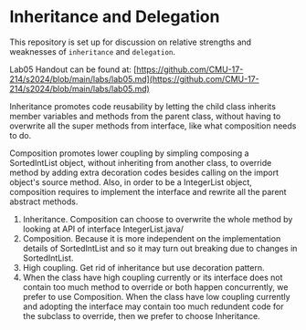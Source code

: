 # Inheritance and Delegation

This repository is set up for discussion on relative strengths and weaknesses of 
`inheritance` and `delegation`.

Lab05 Handout can be found at: [https://github.com/CMU-17-214/s2024/blob/main/labs/lab05.md](https://github.com/CMU-17-214/s2024/blob/main/labs/lab05.md)


Inheritance promotes code reusability by letting the child class inherits member variables and methods from the parent class, without having to overwrite all the super methods from interface, like what composition needs to do.

Composition promotes lower coupling by simpling composing a SortedIntList object, without inheriting from another class, to override method by adding extra decoration codes besides calling on the import object's source method. Also, in order to be a IntegerList object, composition requires to implement the interface and rewrite all the parent abstract methods.

1. Inheritance. Composition can choose to overwrite the whole method by looking at API of interface IntegerList.java/
2. Composition. Because it is more independent on the implementation details of SortedIntList and so it may turn out breaking due to changes in SortedIntList.
3. High coupling. Get rid of inheritance but use decoration pattern.
4. When the class have high coupling currently or its interface does not contain too much method to override or both happen concurrently, we prefer to use Composition. 
When the class have low coupling currently and adopting the interface may contain too much redundent code for the subclass to override, then we prefer to choose Inheritance.
